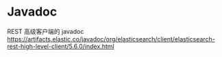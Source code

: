 # Javadoc

REST 高级客户端的 javadoc https://artifacts.elastic.co/javadoc/org/elasticsearch/client/elasticsearch-rest-high-level-client/5.6.0/index.html
